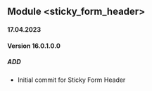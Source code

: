 ## Module <sticky_form_header>

#### 17.04.2023
#### Version 16.0.1.0.0
##### ADD
- Initial commit for Sticky Form Header
